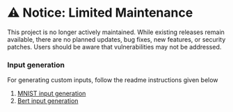 # ⚠️ Notice: Limited Maintenance

This project is no longer actively maintained. While existing releases remain available, there are no planned updates, bug fixes, new features, or security patches. Users should be aware that vulnerabilities may not be addressed.

### Input generation

For generating custom inputs, follow the readme instructions given below

1. [MNIST input generation](https://github.com/kserve/kserve/tree/master/docs/samples/v1beta1/torchserve/v1/imgconv#convert-image-to-bytearray)
2. [Bert input generation](https://github.com/kserve/kserve/blob/master/docs/samples/v1beta1/torchserve/v1/bert/sample_text.txt)
